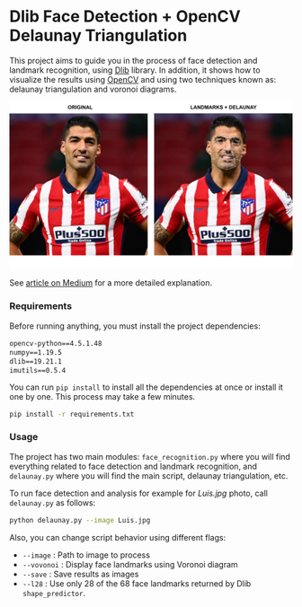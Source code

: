 # Dlib Face Detection + OpenCV Delaunay Triangulation

This project aims to guide you in the process of face detection and landmark recognition, using 
[Dlib](http://dlib.net/) library. In addition, it shows how to visualize the results using [OpenCV](https://opencv.org/) 
and using two techniques known as: delaunay triangulation and voronoi diagrams.

![img](results.png)

See [article on Medium](https://medium.com/idatha-enterprise-experience-academic-s/detecci%C3%B3n-de-caras-y-triangulaci%C3%B3n-de-delaunay-con-dlib-y-opencv-3d039374bec9) for a more detailed explanation.

### Requirements
Before running anything, you must install the project dependencies: 

```
opencv-python==4.5.1.48
numpy==1.19.5
dlib==19.21.1
imutils==0.5.4
```

You can run ```pip install``` to install all the dependencies at once or install it one by one. This process may take a few minutes.

```bash
pip install -r requirements.txt
```
### Usage

The project has two main modules: ```face_recognition.py``` where you will find everything related to 
face detection and landmark recognition, and ```delaunay.py``` where you will find the main script, 
delaunay triangulation, etc.


To run face detection and analysis for example for <i>Luis.jpg</i> photo, call ```delaunay.py``` as follows:

```bash
python delaunay.py --image Luis.jpg 
```

Also, you can change script behavior using different flags:

- ```--image``` : Path to image to process
- ```--vovonoi``` : Display face landmarks using Voronoi diagram
- ```--save``` : Save results as images
- ```--l28``` : Use only 28 of the 68 face landmarks returned by Dlib ```shape_predictor```.

